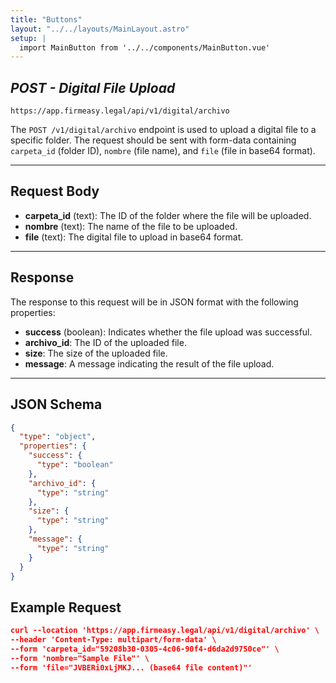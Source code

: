 ```yaml
---
title: "Buttons"
layout: "../../layouts/MainLayout.astro"
setup: |
  import MainButton from '../../components/MainButton.vue'
---
```


## *POST - Digital File Upload*

`https://app.firmeasy.legal/api/v1/digital/archivo`

The `POST /v1/digital/archivo` endpoint is used to upload a digital file to a specific folder. The request should be sent with form-data containing `carpeta_id` (folder ID), `nombre` (file name), and `file` (file in base64 format).

---

## Request Body

- **carpeta_id** (text): The ID of the folder where the file will be uploaded.
- **nombre** (text): The name of the file to be uploaded.
- **file** (text): The digital file to upload in base64 format.

---

## Response

The response to this request will be in JSON format with the following properties:

- **success** (boolean): Indicates whether the file upload was successful.
- **archivo_id**: The ID of the uploaded file.
- **size**: The size of the uploaded file.
- **message**: A message indicating the result of the file upload.

---

## JSON Schema

```json
{
  "type": "object",
  "properties": {
    "success": {
      "type": "boolean"
    },
    "archivo_id": {
      "type": "string"
    },
    "size": {
      "type": "string"
    },
    "message": {
      "type": "string"
    }
  }
}

```
## Example Request
```json
curl --location 'https://app.firmeasy.legal/api/v1/digital/archivo' \
--header 'Content-Type: multipart/form-data' \
--form 'carpeta_id="59208b30-0305-4c06-90f4-d6da2d9750ce"' \
--form 'nombre="Sample File"' \
--form 'file="JVBERi0xLjMKJ... (base64 file content)"'
```
